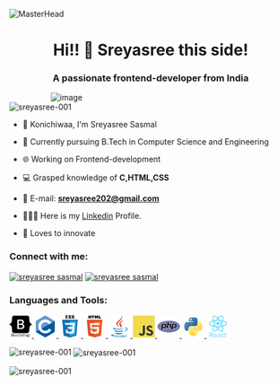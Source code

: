 ![MasterHead](https://www.digitaladlectio.com/wp-content/uploads/2020/04/New-PNC-Animated-Banners.gif) 
<h1 align="center">Hi!! 👋 Sreyasree this side!</h1>
<h3 align="center">A passionate frontend-developer from India</h3>
<image style="width:430px;" src="https://camo.githubusercontent.com/4cfc2138e2bc55b361b9d35bf865144dce669bee99e4c4bee2556a9b2bc57465/68747470733a2f2f6d69726f2e6d656469756d2e636f6d2f6d61782f313430302f302a7942764135436e455833536434616f642e676966" alt="image" align="right" ></image>
<p align="left"> <img src="https://komarev.com/ghpvc/?username=sreyasree-001&label=Profile%20views&color=0e75b6&style=flat" alt="sreyasree-001" /> </p>

 - 👋 Konichiwaa, I'm Sreyasree Sasmal 

- 🔰 Currently pursuing B.Tech in Computer Science and Engineering  

- 🌐 Working on Frontend-development 

- 💻 Grasped knowledge of **C,HTML,CSS**

- 📧 E-mail: **sreyasree202@gmail.com**
- 👩🏻‍💻 Here is my <a href="https://www.linkedin.com/in/sreyasree-sasmal-a527432b">Linkedin</a> Profile.<br>
- 💞️ Loves to innovate
<h3 align="left">Connect with me:</h3>
<p align="left">
<a href="https://linkedin.com/in/sreyasree sasmal" target="blank"><img align="center" src="https://raw.githubusercontent.com/rahuldkjain/github-profile-readme-generator/master/src/images/icons/Social/linked-in-alt.svg" alt="sreyasree sasmal" height="30" width="40" /></a>
<a href="https://fb.com/sreyasree sasmal" target="blank"><img align="center" src="https://raw.githubusercontent.com/rahuldkjain/github-profile-readme-generator/master/src/images/icons/Social/facebook.svg" alt="sreyasree sasmal" height="30" width="40" /></a>
</p>

<h3 align="left">Languages and Tools:</h3>
<p align="left"> <a href="https://getbootstrap.com" target="_blank" rel="noreferrer"> <img src="https://raw.githubusercontent.com/devicons/devicon/master/icons/bootstrap/bootstrap-plain-wordmark.svg" alt="bootstrap" width="40" height="40"/> </a> <a href="https://www.cprogramming.com/" target="_blank" rel="noreferrer"> <img src="https://raw.githubusercontent.com/devicons/devicon/master/icons/c/c-original.svg" alt="c" width="40" height="40"/> </a> <a href="https://www.w3schools.com/css/" target="_blank" rel="noreferrer"> <img src="https://raw.githubusercontent.com/devicons/devicon/master/icons/css3/css3-original-wordmark.svg" alt="css3" width="40" height="40"/> </a> <a href="https://www.w3.org/html/" target="_blank" rel="noreferrer"> <img src="https://raw.githubusercontent.com/devicons/devicon/master/icons/html5/html5-original-wordmark.svg" alt="html5" width="40" height="40"/> </a> <a href="https://www.java.com" target="_blank" rel="noreferrer"> <img src="https://raw.githubusercontent.com/devicons/devicon/master/icons/java/java-original.svg" alt="java" width="40" height="40"/> </a> <a href="https://developer.mozilla.org/en-US/docs/Web/JavaScript" target="_blank" rel="noreferrer"> <img src="https://raw.githubusercontent.com/devicons/devicon/master/icons/javascript/javascript-original.svg" alt="javascript" width="40" height="40"/> </a> <a href="https://www.php.net" target="_blank" rel="noreferrer"> <img src="https://raw.githubusercontent.com/devicons/devicon/master/icons/php/php-original.svg" alt="php" width="40" height="40"/> </a> <a href="https://www.python.org" target="_blank" rel="noreferrer"> <img src="https://raw.githubusercontent.com/devicons/devicon/master/icons/python/python-original.svg" alt="python" width="40" height="40"/> </a> <a href="https://reactjs.org/" target="_blank" rel="noreferrer"> <img src="https://raw.githubusercontent.com/devicons/devicon/master/icons/react/react-original-wordmark.svg" alt="react" width="40" height="40"/> </a> </p>

<p><img align="left" src="https://github-readme-stats.vercel.app/api/top-langs?username=sreyasree-001&show_icons=true&locale=en&layout=compact" alt="sreyasree-001" /></p>

<p>&nbsp;<img align="center" src="https://github-readme-stats.vercel.app/api?username=sreyasree-001&show_icons=true&locale=en" alt="sreyasree-001" /></p>

<p><img align="center" src="https://github-readme-streak-stats.herokuapp.com/?user=sreyasree-001&" alt="sreyasree-001" /></p>
